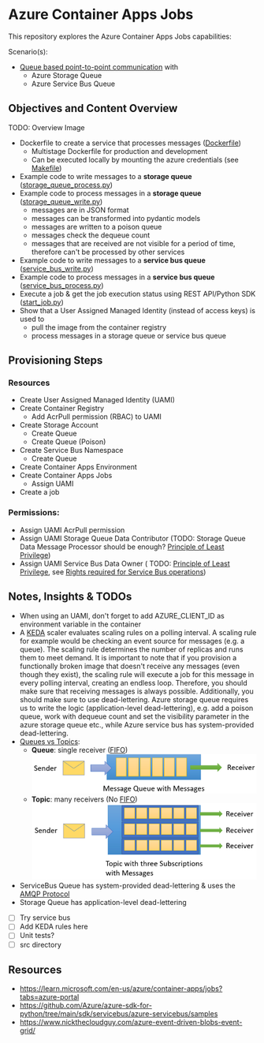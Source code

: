 # Azure Container Apps Jobs

This repository explores the Azure Container Apps Jobs capabilities:

Scenario(s):

- [Queue based point-to-point communication](https://learn.microsoft.com/en-us/azure/container-apps/tutorial-event-driven-jobs?source=recommendations)
  with
    - Azure Storage Queue
    - Azure Service Bus Queue

## Objectives and Content Overview

TODO: Overview Image

- Dockerfile to create a service that processes messages ([Dockerfile](Dockerfile))
    - Multistage Dockerfile for production and development
    - Can be executed locally by mounting the azure credentials (see [Makefile](Makefile))
- Example code to write messages to a **storage queue** ([storage_queue_process.py](storage_queue_process.py))
- Example code to process messages in a **storage queue** ([storage_queue_write.py](storage_queue_write.py))
    - messages are in JSON format
    - messages can be transformed into pydantic models
    - messages are written to a poison queue
    - messages check the dequeue count
    - messages that are received are not visible for a period of time, therefore can't be processed by other services
- Example code to write messages to a **service bus queue** ([service_bus_write.py](service_bus_write.py))
- Example code to process messages in a **service bus queue** ([service_bus_process.py](service_bus_process.py))
- Execute a job & get the job execution status using REST API/Python SDK ([start_job.py](start_job.py))
- Show that a User Assigned Managed Identity (instead of access keys) is used to
    - pull the image from the container registry
    - process messages in a storage queue or service bus queue

## Provisioning Steps

### Resources

- Create User Assigned Managed Identity (UAMI)
- Create Container Registry
  - Add AcrPull permission (RBAC) to UAMI
- Create Storage Account
    - Create Queue
    - Create Queue (Poison)
- Create Service Bus Namespace
    - Create Queue
- Create Container Apps Environment
- Create Container Apps Jobs
    - Assign UAMI
- Create a job

### Permissions:

- Assign UAMI AcrPull permission
- Assign UAMI Storage Queue Data Contributor (TODO: Storage Queue Data Message Processor should be
  enough? [Principle of Least Privilege](https://learn.microsoft.com/en-us/entra/identity-platform/secure-least-privileged-access))
- Assign UAMI Service Bus Data Owner (
  TODO: [Principle of Least Privilege](https://learn.microsoft.com/en-us/entra/identity-platform/secure-least-privileged-access),
  see [Rights required for Service Bus operations](https://learn.microsoft.com/en-us/azure/service-bus-messaging/service-bus-sas#rights-required-for-service-bus-operations))

## Notes, Insights & TODOs

- When using an UAMI, don't forget to add AZURE_CLIENT_ID as environment variable in the container
- A [KEDA](https://keda.sh/) scaler evaluates scaling rules on a polling interval. A scaling rule for example would be
  checking an event source for messages (e.g. a queue). The scaling rule determines the number of replicas and runs them
  to meet demand.
  It is important to note that if you provision a functionally broken image that doesn't receive any messages (even
  though they exist), the scaling rule will execute a job for this message in every polling interval, creating an
  endless loop.
  Therefore, you should make sure that receiving messages is always possible. Additionally, you should make sure to use
  dead-lettering. Azure storage queue requires us to write the logic (application-level dead-lettering), e.g. add a
  poison queue, work with dequeue
  count and set the visibility parameter in the azure storage queue etc., while Azure service bus has system-provided
  dead-lettering.
- [Queues vs Topics](https://medium.com/@emer.kurbegovic/queues-vs-topics-a-simple-guide-with-real-world-examples-1d32947cb574):
    - **Queue**: single receiver ([FIFO](https://en.wikipedia.org/wiki/FIFO_(computing_and_electronics)))
      ![queue.png](docs/queue.png)
    - **Topic**: many receivers (No [FIFO](https://en.wikipedia.org/wiki/FIFO_(computing_and_electronics)))
      ![topic.png](docs/topic.png)
- ServiceBus Queue has system-provided dead-lettering & uses
  the [AMQP Protocol](https://d0znpp.medium.com/what-is-amqp-protocol-all-you-need-to-know-c9eedb680c71)
- Storage Queue has application-level dead-lettering

- [ ] Try service bus
- [ ] Add KEDA rules here
- [ ] Unit tests?
- [ ] src directory

## Resources

- https://learn.microsoft.com/en-us/azure/container-apps/jobs?tabs=azure-portal
- https://github.com/Azure/azure-sdk-for-python/tree/main/sdk/servicebus/azure-servicebus/samples
- https://www.nickthecloudguy.com/azure-event-driven-blobs-event-grid/

